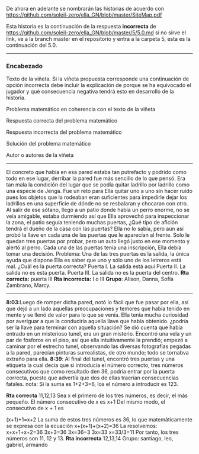 De ahora en adelante se nombrarán las historias de acuerdo con https://github.com/soleil-zero/ella_GN/blob/master/SiteMap.pdf

Esta historia es la continuación de la respuesta **incorrecta** de https://github.com/soleil-zero/ella_GN/blob/master/5/5.0.md si no sirve el link, ve a la branch master en el repositorio y entra a la carpeta 5, esta es la continuación del 5.0.

**********************************************************************
### Encabezado

Texto de la viñeta. Si la viñeta propuesta corresponde una continuación de opción incorrecta debe incluir la explicación de porque se ha equivocado el jugador y qué consecuencia negativa tendrá esto en desarrollo de la historia.

Problema matemático en coherencia con el texto de la viñeta

Respuesta correcta del problema matemático

Respuesta incorrecta del problema matemático

Solución del problema matemático

Autor o autores de la viñeta
**********************************************************************
El concreto que había en esa pared estaba tan putrefacto y podrido como todo en ese lugar, derribar la pared fue más sencillo de lo que pensó. Era tan mala la condición del lugar que se podía quitar ladrillo por ladrillo como una especie de Jenga. Fue un reto para Ella quitar uno a uno sin hacer ruido pues los objetos que la rodeaban eran suficientes para impedirle dejar los ladrillos en una superficie de dónde no se resbalaran y chocaran con otro. Al salir de ese sótano, llegó a un patio donde había un perro enorme, no se veía amigable, estaba durmiendo así que Ella aprovechó para inspeccionar la zona, el patio seguía teniendo muchas puertas, ¿Qué tipo de afición tendrá el dueño de la casa con las puertas? Ella no lo sabía, pero aún así probó la llave en cada una de las puertas que le aparecían al frente. Solo le quedan tres puertas por probar, pero un auto llegó justo en ese momento y alertó al perro. Cada una de las puertas tenía una inscripción, Ella debía tomar una decisión.
Problema: Una de las tres puertas es la salida, la única ayuda que dispone Ella es saber que uno y sólo uno de los letreros está mal. ¿Cuál es la puerta correcta? Puerta I. La salida está aquí
Puerta II. La salida no es esta puerta. Puerta III. La salida no es la puerta del centro.
**Rta correcta:** puerta III
**Rta incorrecta:** I o III
**Grupo**: Alison, Danna, Sofía Zambrano, Marcy.
**********************************************************************
**8:03**:Luego de romper dicha pared, notó lo fácil que fue pasar por ella, así que dejó a un lado aquellas preocupaciones y temores que había tenido en mente y se llenó de valor para lo que se venía. Ella tenía mucha curiosidad por averiguar a que la conduciría aquella llave que había obtenido. ¿podría ser la llave para terminar con aquella situación? Se dió cuenta que había entrado en un misterioso tunel, era un gran misterio. Encontró una vela y un par de fósforos en el piso, así que ella intuitivamente la prendió; empezó a caminar por el estrecho tunel, observando las diversas fotografías pegadas a la pared, parecían pinturas surrealistas, de otro mundo; todo se tornabva extraño para ella. 
**8:39**: Al final del tunel, encontró tres puertas y una etiqueta la cual decía que si introducía el número correcto, tres números consecutivos que como resultado den 36, podría entrar por la puerta correcta, puesto que advertía que dos de ellas traerían consecuencias fatales. 
nota: Si la suma es 1+2+3=6, los el número a introducir es 123.

**Rta correcta** 11,12,13
Sea x el primero de los tres números, es decir, el más pequeño. El número consecutivo de x es
x+1
Del mismo modo, el consecutivo de x + 1 es

(x+1)+1=x+2
La suma de estos tres números es 36, lo que matemáticamente se expresa con la ecuación
x+(x+1)+(x+2)=36
La resolvemos:
x+x+1+x+2=36
3x+3=36
3x=36−3
3x=33
x=33/3=11
Por tanto, los tres números son 11, 12 y 13.
**Rta incorrecta** 12,13,14
Grupo: santiago, leo, gabriel, armando
